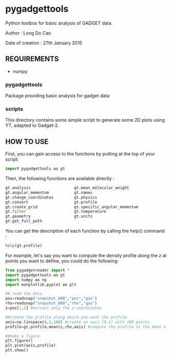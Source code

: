 # pygadgettools
Python toolbox for basic analysis of GADGET data. 

Author : Long Do Cao

Date of creation : 27th January 2015








## REQUIREMENTS
* numpy



### pygadgettools
Package providing basic analysis for gadget data


### scripts
This directory contains some simple script to generate some 2D plots using YT, adapted to Gadget-2.


## HOW TO USE

First, you can gain access to the functions by putting at the top of your script:

```python
import pygadgettools as gt
```

Then, the following functions are available directly :


```python
gt.analysis                   gt.mean_molecular_weight
gt.angular_momentum           gt.names
gt.change_coordinates         gt.physics
gt.convert                    gt.profile
gt.create_grid                gt.specific_angular_momentum
gt.filter                     gt.temperature
gt.geometry                   gt.units
gt.get_full_path 
```

You can get the description of each function by calling the help() command :

```python
help(gt.profile)
```

For example, let's say you want to compute the density profile along the z at points you want to define, you could do the following:


```python
from pygadgetreader import *
import pygadgettools as gt
import numpy as np
import matplotlib.pyplot as plt

## read the data
pos=readsnap("snapshot_000","pos","gas")
rho=readsnap("snapshot_000","rho","gas")
z=pos[:,2] #extract only the z-coordinates

##create the profile along which you want the profile
axis=np.linspace(0,1,100) #create an axis [0,1] with 100 points
profile=gt.profile.mean(z,rho,axis) #compute the profile as the mean of each shell

##make a figure
plt.figure()
plt.plot(axis,profile)
plt.show()
```

